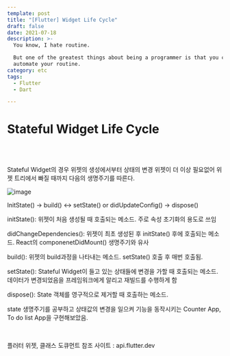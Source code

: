 ```yaml
---
template: post
title: "[Flutter] Widget Life Cycle"
draft: false
date: 2021-07-18
description: >-
  You know, I hate routine.

  But one of the greatest things about being a programmer is that you can
  automate your routine.
category: etc
tags:
  - Flutter
  - Dart

---
```




# Stateful Widget Life Cycle

<br/>

<br/>

Stateful Widget의 경우 위젯의 생성에서부터 상태의 변경 위젯이 더 이상 필요없어 위젯 트리에서 빠질 때까지 다음의 생명주기를 따른다.

![image](https://user-images.githubusercontent.com/57346455/125742201-d502d1ac-a63c-4496-827e-fb26a50a3c4a.png)

InitState() -> build() <-> setState() or didUpdateConfig() -> dispose()

initState(): 위젯이 처음 생성될 때 호출되는 메소드. 주로 속성 초기화의 용도로 쓰임

didChangeDependencies(): 위젯이 최초 생성된 후 initState() 후에 호출되는 메소드. React의 componenetDidMount() 생명주기와 유사

build(): 위젯의 build과정을 나타내는 메소드. setState() 호출 후 매번 호출됨.

setState(): Stateful Widget이 들고 있는 상태들에 변경을 가할 때 호출되는 메소드. 데이터가 변경되었음을 프레임워크에게 알리고 재빌드를 수행하게 함

dispose(): State 객체를 영구적으로 제거할 때 호출하는 메소드.

state 생명주기를 공부하고 상태값의 변경을 일으켜 기능을 동작시키는 Counter App, To do list App을 구현해보았음.

<br/>

플러터 위젯, 클래스 도큐먼트 참조 사이트 : api.flutter.dev

<br/>

<br/>

<br/>
